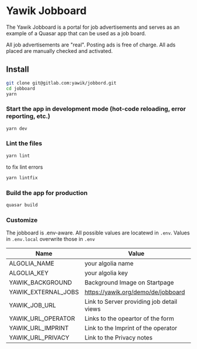 # Yawik Jobboard

The Yawik Jobboard is a portal for job advertisements and serves as an example of a Quasar app that can be used as a job board. 

All job advertisements are "real". Posting ads is free of charge. All ads placed are manually checked and activated.

## Install
```bash
git clone git@gitlab.com:yawik/jobbord.git
cd jobboard
yarn
```

### Start the app in development mode (hot-code reloading, error reporting, etc.)
```bash
yarn dev
```

### Lint the files
```bash
yarn lint
```
to fix lint errors

```bash
yarn lintfix
```

### Build the app for production
```bash
quasar build
```

### Customize

The jobboard is .env-aware. All possible values are locatewd in `.env`. 
Values in `.env.local` overwrite those in `.env`

| Name                         | Value                                      | 
|------------------------------|--------------------------------------------|
| ALGOLIA_NAME                 | your algolia name                          |
| ALGOLIA_KEY                  | your algolia key                           |
| YAWIK_BACKGROUND             | Background Image on Startpage              |
| YAWIK_EXTERNAL_JOBS          | https://yawik.org/demo/de/jobboard         |
| YAWIK_JOB_URL                | Link to Server providing job detail views  |
| YAWIK_URL_OPERATOR           | Links to the opeartor of the form          |
| YAWIK_URL_IMPRINT            | Link to the Imprint of the operator        |
| YAWIK_URL_PRIVACY            | Link to the Privacy notes                  |



